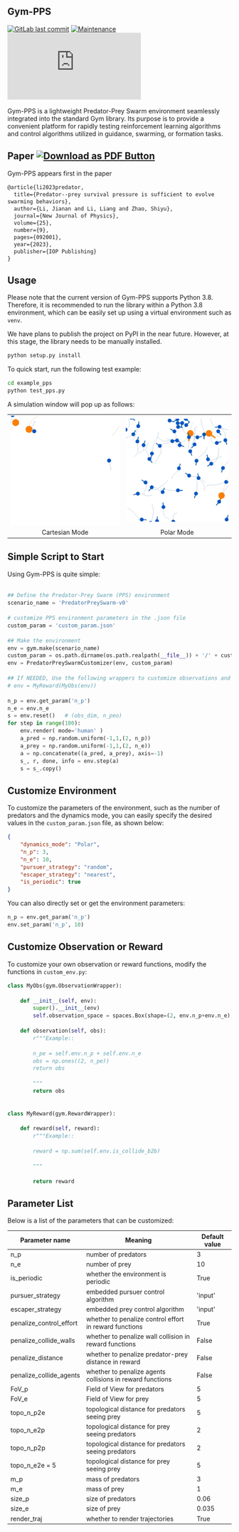## Gym-PPS

[![GitLab last commit](https://badgen.net/gitlab/last-commit/NickBusey/HomelabOS/)](https://github.com/WestlakeIntelligentRobotics/Gym-PPS/-/commits) [![Maintenance](https://img.shields.io/badge/Maintained%3F-yes-green.svg)](https://GitHub.com/Naereen/StrapDown.js/graphs/commit-activity) [![Citation Badge](https://api.juleskreuer.eu/citation-badge.php?doi=10.1088/1367-2630/acf33a)](https://juleskreuer.eu/citation-badge/)

Gym-PPS is a lightweight Predator-Prey Swarm environment seamlessly integrated into the standard Gym library. Its purpose is to provide a convenient platform for rapidly testing reinforcement learning algorithms and control algorithms utilized in guidance, swarming, or formation tasks.



## Paper  [![Download as PDF Button](https://camo.githubusercontent.com/4b7e2df20c344127c85b210653959ea7cd2ddb1c1862f27c715cd460703e76d3/68747470733a2f2f696d672e736869656c64732e696f2f62616467652f446f776e6c6f616425323061732532305044462d4546333933393f7374796c653d666c6174266c6f676f3d61646f62656163726f626174726561646572266c6f676f436f6c6f723d776869746526636f6c6f723d626c61636b266c6162656c436f6c6f723d656331633234)](https://iopscience.iop.org/article/10.1088/1367-2630/acf33a)

Gym-PPS appears  first in the paper 

```text
@article{li2023predator,
  title={Predator--prey survival pressure is sufficient to evolve swarming behaviors},
  author={Li, Jianan and Li, Liang and Zhao, Shiyu},
  journal={New Journal of Physics},
  volume={25},
  number={9},
  pages={092001},
  year={2023},
  publisher={IOP Publishing}
}
```



## Usage

Please note that the current version of Gym-PPS supports Python 3.8. Therefore, it is recommended to run the library within a Python 3.8 environment, which can be easily set up using a virtual environment such as `venv`.

We have plans to publish the project on PyPI in the near future. However, at this stage, the library needs to be manually installed.

```bash
python setup.py install
```

To quick start, run the following test example:

```bash
cd example_pps
python test_pps.py
```

A simulation window will pop up as follows:
<table>
  <tr>
    <td><img src="example_pps/sample1.gif" width="100%" alt="Cartesian Mode"/></td>
    <td><img src="example_pps/sample2.gif" width="100%" alt="Polar Mode"/></td>
  </tr>
  <tr>
    <td align="center">Cartesian Mode</td>
    <td align="center">Polar Mode</td>
  </tr>
</table>


## Simple Script to Start
Using Gym-PPS is quite simple: 

```python

## Define the Predator-Prey Swarm (PPS) environment
scenario_name = 'PredatorPreySwarm-v0'  

# customize PPS environment parameters in the .json file
custom_param = 'custom_param.json'      

## Make the environment 
env = gym.make(scenario_name)
custom_param = os.path.dirname(os.path.realpath(__file__)) + '/' + custom_param
env = PredatorPreySwarmCustomizer(env, custom_param)

## If NEEDED, Use the following wrappers to customize observations and reward functions 
# env = MyReward(MyObs(env))       

n_p = env.get_param('n_p')
n_e = env.n_e
s = env.reset()   # (obs_dim, n_peo)
for step in range(100):
    env.render( mode='human' )
    a_pred = np.random.uniform(-1,1,(2, n_p)) 
    a_prey = np.random.uniform(-1,1,(2, n_e))
    a = np.concatenate((a_pred, a_prey), axis=-1)
    s_, r, done, info = env.step(a)
    s = s_.copy()
```



## Customize Environment

To customize the parameters of the environment, such as the number of predators and the dynamics mode, you can easily specify the desired values in the `custom_param.json` file, as shown below:

```json
{
    "dynamics_mode": "Polar",
    "n_p": 3,
    "n_e": 10,
    "pursuer_strategy": "random",
    "escaper_strategy": "nearest",
    "is_periodic": true
}
```

You can also directly set or get the environment parameters:
```python
n_p = env.get_param('n_p')
env.set_param('n_p', 10)
```



## Customize Observation or Reward

To customize your own observation or reward functions, modify the functions in `custom_env.py`:

```python
class MyObs(gym.ObservationWrapper):

    def __init__(self, env):
        super().__init__(env)
        self.observation_space = spaces.Box(shape=(2, env.n_p+env.n_e), low=-np.inf, high=np.inf)

    def observation(self, obs):
        r"""Example::

        n_pe = self.env.n_p + self.env.n_e
        obs = np.ones((2, n_pe))
        return obs

        """
        return obs
        

class MyReward(gym.RewardWrapper):
    
    def reward(self, reward):
        r"""Example::

        reward = np.sum(self.env.is_collide_b2b)

        """
        
        return reward
```



## Parameter List

Below is a list of the parameters that can be customized:

| Parameter name          | Meaning                                                   | Default value |
| ----------------------- | --------------------------------------------------------- | ------------- |
| n_p                     | number of predators                                       | 3             |
| n_e                     | number of prey                                            | 10            |
| is_periodic             | whether the environment is periodic                       | True          |
| pursuer_strategy        | embedded pursuer control algorithm                        | 'input'       |
| escaper_strategy        | embedded prey control algorithm                           | 'input'       |
| penalize_control_effort | whether to penalize control effort in reward functions    | True          |
| penalize_collide_walls  | whether to penalize wall collision in reward functions    | False         |
| penalize_distance       | whether to penalize predator-prey distance in reward      | False         |
| penalize_collide_agents | whether to penalize agents collisions in reward functions | False         |
| FoV_p                   | Field of View for predators                               | 5             |
| FoV_e                   | Field of View for prey                                    | 5             |
| topo_n_p2e              | topological distance for predators seeing prey            | 5             |
| topo_n_e2p              | topological distance for prey seeing predators            | 2             |
| topo_n_p2p              | topological distance for predators seeing predators       | 2             |
| topo_n_e2e = 5          | topological distance for prey seeing prey                 | 5             |
| m_p                     | mass of predators                                         | 3             |
| m_e                     | mass of prey                                              | 1             |
| size_p                  | size of predators                                         | 0.06          |
| size_e                  | size of prey                                              | 0.035         |
| render_traj             | whether to render trajectories                            | True          |